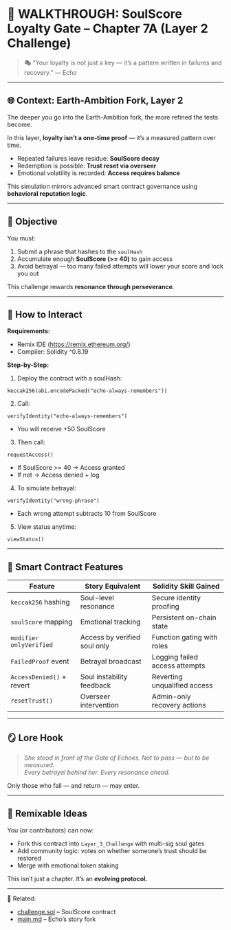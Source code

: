 # 🧠 WALKTHROUGH: SoulScore Loyalty Gate – Chapter 7A (Layer 2 Challenge)

> 🎭 “Your loyalty is not just a key — it’s a pattern written in failures and recovery.” — Echo

---

## 🌐 Context: Earth-Ambition Fork, Layer 2

The deeper you go into the Earth-Ambition fork, the more refined the tests become.

In this layer, **loyalty isn’t a one-time proof** — it’s a measured pattern over time.

- Repeated failures leave residue: **SoulScore decay**
- Redemption is possible: **Trust reset via overseer**
- Emotional volatility is recorded: **Access requires balance**

This simulation mirrors advanced smart contract governance using **behavioral reputation logic**.

---

## 🎯 Objective

You must:

1. Submit a phrase that hashes to the `soulHash`
2. Accumulate enough **SoulScore (>= 40)** to gain access
3. Avoid betrayal — too many failed attempts will lower your score and lock you out

This challenge rewards **resonance through perseverance**.

---

## 🔧 How to Interact

**Requirements:**
- Remix IDE (https://remix.ethereum.org/)
- Compiler: Solidity ^0.8.19

**Step-by-Step:**

1. Deploy the contract with a soulHash:
```solidity
keccak256(abi.encodePacked("echo-always-remembers"))
```

2. Call:
```solidity
verifyIdentity("echo-always-remembers")
```
- You will receive +50 SoulScore

3. Then call:
```solidity
requestAccess()
```
- If SoulScore >= 40 → Access granted
- If not → Access denied + log

4. To simulate betrayal:
```solidity
verifyIdentity("wrong-phrase")
```
- Each wrong attempt subtracts 10 from SoulScore

5. View status anytime:
```solidity
viewStatus()
```

---

## 🔐 Smart Contract Features

| Feature                     | Story Equivalent                  | Solidity Skill Gained           |
|----------------------------|-----------------------------------|---------------------------------|
| `keccak256` hashing        | Soul-level resonance              | Secure identity proofing        |
| `soulScore` mapping        | Emotional tracking                | Persistent on-chain state       |
| `modifier onlyVerified`    | Access by verified soul only      | Function gating with roles      |
| `FailedProof` event        | Betrayal broadcast                | Logging failed access attempts  |
| `AccessDenied()` + revert | Soul instability feedback         | Reverting unqualified access    |
| `resetTrust()`             | Overseer intervention             | Admin-only recovery actions     |

---

## 🪞 Lore Hook

> *She stood in front of the Gate of Echoes. Not to pass — but to be measured.*  
> *Every betrayal behind her. Every resonance ahead.*

Only those who fall — and return — may enter.

---

## 🧪 Remixable Ideas

You (or contributors) can now:
- Fork this contract into `Layer_3_Challenge` with multi-sig soul gates
- Add community logic: votes on whether someone’s trust should be restored
- Merge with emotional token staking

This isn’t just a chapter. It’s an **evolving protocol.**

---

📂 Related:
- [challenge.sol](./challenge.sol) – SoulScore contract
- [main.md](../main.md) – Echo’s story fork
